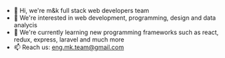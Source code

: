 - 👋 Hi, we're m&k full stack web developers team
- 👀 We're interested in web development, programming, design and data analycis
- 🌱 We're currently learning new programming frameworks such as react, redux, express, laravel and much more  
- 📫 Reach us: eng.mk.team@gmail.com

<!---
M-K-profile/M-K-profile is a ✨ special ✨ repository because its `README.md` (this file) appears on your GitHub profile.
You can click the Preview link to take a look at your changes.
--->

